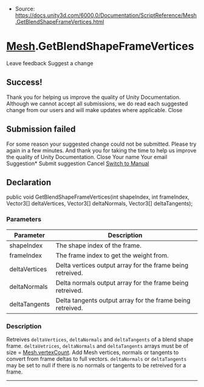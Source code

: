* Source: https://docs.unity3d.com/6000.0/Documentation/ScriptReference/Mesh.GetBlendShapeFrameVertices.html

#  [Mesh](https://docs.unity3d.com/6000.0/Documentation/ScriptReference/Mesh.html).GetBlendShapeFrameVertices
Leave feedback
Suggest a change
## Success!
Thank you for helping us improve the quality of Unity Documentation. Although we cannot accept all submissions, we do read each suggested change from our users and will make updates where applicable.
Close
## Submission failed
For some reason your suggested change could not be submitted. Please <a>try again</a> in a few minutes. And thank you for taking the time to help us improve the quality of Unity Documentation.
Close
Your name Your email Suggestion* Submit suggestion
Cancel
[Switch to Manual](https://docs.unity3d.com/6000.0/Documentation/Manual/class-Mesh.html "Go to Mesh Component in the Manual")
## Declaration
public void GetBlendShapeFrameVertices(int shapeIndex, int frameIndex, Vector3[] deltaVertices, Vector3[] deltaNormals, Vector3[] deltaTangents); 
### Parameters
Parameter | Description  
---|---  
shapeIndex | The shape index of the frame.  
frameIndex | The frame index to get the weight from.  
deltaVertices | Delta vertices output array for the frame being retreived.  
deltaNormals | Delta normals output array for the frame being retreived.  
deltaTangents | Delta tangents output array for the frame being retreived.  
### Description
Retreives `deltaVertices`, `deltaNormals` and `deltaTangents` of a blend shape frame.
`deltaVetrices`, `deltaNormals` and `deltaTangents` arrays must be of size = [Mesh.vertexCount](https://docs.unity3d.com/6000.0/Documentation/ScriptReference/Mesh-vertexCount.html). Add Mesh vertices, normals or tangents to convert from frame deltas to full vectors. `deltaNormals` or `deltaTangents` may be set to null if there is no normals or tangents to be retreived for a frame.
* * *
